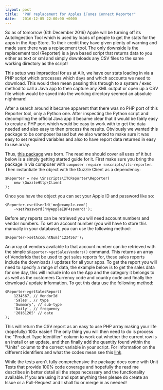 ```yaml
---
layout: post
title:  "PHP replacement for Apples iTunes Connect Reporter"
date:   2016-12-05 22:00:00 +0000
---
```

So as of tomorrow (6th December 2016) Apple will be turning off its AutoIngestion Tool which is used by loads of people to get the stats for the apps in the App Store. To their credit they have given plenty of warning and made sure there was a replacement tool. The only downside is the replacement tool (Reporter) is a java based script that returns data to you either as text or xml and simply downloads any CSV files to the same working directory as the script!

This setup was impractical for us at Aiir, we have our stats loading in via a PHP script which processes which days and which accounts we need to download. This would then mean passing this through to a system / exec method to call a Java app to then capture any XML output or open up a CSV file which would be saved into the working directory seemed an absolute nightmare!

After a search around it became apparent that there was no PHP port of this Reporter tool, only a Python one. After inspecting the Python script and decompiling the official Java app it became clear that it would be fairly easy to create a PHP port which would be easy to work with to get the data needed and also easy to then process the results. Obviously we wanted this package to be composer based but we also wanted to make sure it was easy to set required variables and also to have report data returned in easy to use array.

Thus, [this package](http://github.com/mikebarlow/itc-reporter) was born. The read me should cover all uses of it but below is a simply getting started guide for it. First make sure you bring the package in via composer with `composer require snscripts/itc-reporter`. Then instantiate the object with the Guzzle Client as a dependency:

    $Reporter = new \Snscripts\ITCReporter\Reporter(
        new \GuzzleHttp\Client
    );

Once you have the object you can set your Apple ID and password like so:

    $Reporter->setUserId('me@example.com')
        ->setPassword('MyAppleIDP4ssword!');

Before any reports can be retrieved you will need account numbers and vendor numbers. To set an account number (you will have to store this manually in your database), you can use the following method:

    $Reporter->setAccountNum('1234567');

An array of vendors available to that account number can be retrieved with the simple `$Reporter->getSalesVendors()` command. This returns an array of VendorIds that be used to get sales reports for, these sales reports include the downloads / updates for all your apps. To get the report you will need to specify a range of data, the example below is to get the sales data for one day, this will include info on the App and the category it belongs to as well as the customers Currency code and country code and finally the download / update information. To get this data use the following method:

    $Reporter->getSalesReport(
        1234567, // VendorId
        'Sales', // type
        'Summary', // sub-type
        'Daily', // frequency
        '20161205' // date
    );

This will return the CSV report as an easy to use PHP array making your life (hopefully) 100x easier! The only thing you will then need to do is process the "Product Type Identifier" column to work out whether the current row is an install or an update, and then finally add the quantity found within the "Units" column to the correct variable in your script. For information on the different identifiers and what the codes mean see this [link](http://help.apple.com/itc/appssalesandtrends/#/itc2c006e6ff).

While the tests aren't fully comprehensive the package does come with Unit Tests that provide 100% code coverage and hopefully the read me describes in better detail all the steps necessary and the functionality available. If you are using it and spot anything then please do create an Issue or a Pull-Request and I shall fix or merge in as needed!
